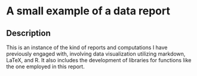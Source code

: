 # A small example of a data report

## Description 
This is an instance of the kind of reports and computations I have previously engaged with, involving data visualization utilizing markdown, LaTeX, and R. It also includes the development of libraries for functions like the one employed in this report.
